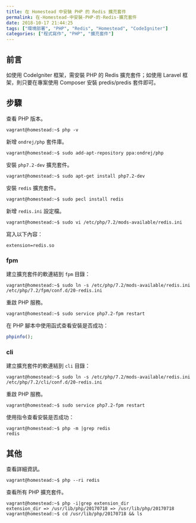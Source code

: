 ```yaml
---
title: 在 Homestead 中安裝 PHP 的 Redis 擴充套件
permalink: 在-Homestead-中安裝-PHP-的-Redis-擴充套件
date: 2018-10-17 21:44:25
tags: ["環境部署", "PHP", "Redis", "Homestead", "CodeIgniter"]
categories: ["程式寫作", "PHP", "擴充套件"]
---
```


## 前言

如使用 CodeIgniter 框架，需安裝 PHP 的 Redis 擴充套件；如使用 Laravel 框架，則只要在專案使用 Composer 安裝 predis/predis 套件即可。

## 步驟

查看 PHP 版本。

```
vagrant@homestead:~$ php -v
```

新增 `ondrej/php` 套件庫。

```
vagrant@homestead:~$ sudo add-apt-repository ppa:ondrej/php
```

安裝 `php7.2-dev` 擴充套件。

```
vagrant@homestead:~$ sudo apt-get install php7.2-dev
```

安裝 `redis` 擴充套件。

```
vagrant@homestead:~$ sudo pecl install redis
```

新增 `redis.ini` 設定檔。

```
vagrant@homestead:~$ sudo vi /etc/php/7.2/mods-available/redis.ini
```

寫入以下內容：

```
extension=redis.so
```

### fpm

建立擴充套件的軟連結到 `fpm` 目錄：

```
vagrant@homestead:~$ sudo ln -s /etc/php/7.2/mods-available/redis.ini /etc/php/7.2/fpm/conf.d/20-redis.ini
```

重啟 PHP 服務。

```
vagrant@homestead:~$ sudo service php7.2-fpm restart
```

在 PHP 腳本中使用函式查看安裝是否成功：

```PHP
phpinfo();
```

### cli

建立擴充套件的軟連結到 `cli` 目錄：

```
vagrant@homestead:~$ sudo ln -s /etc/php/7.2/mods-available/redis.ini /etc/php/7.2/cli/conf.d/20-redis.ini
```

重啟 PHP 服務。

```
vagrant@homestead:~$ sudo service php7.2-fpm restart
```

使用指令查看安裝是否成功：

```
vagrant@homestead:~$ php -m |grep redis
redis
```

## 其他

查看詳細資訊。

```
vagrant@homestead:~$ php --ri redis
```

查看所有 PHP 擴充套件。

```
vagrant@homestead:~$ php -i|grep extension_dir
extension_dir => /usr/lib/php/20170718 => /usr/lib/php/20170718
vagrant@homestead:~$ cd /usr/lib/php/20170718 && ls
```
